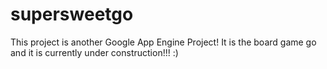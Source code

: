 # supersweetgo

This project is another Google App Engine Project! It is the board game go and it is currently under construction!!! :)
